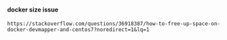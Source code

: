 
#### docker size issue

    https://stackoverflow.com/questions/36918387/how-to-free-up-space-on-docker-devmapper-and-centos7?noredirect=1&lq=1
